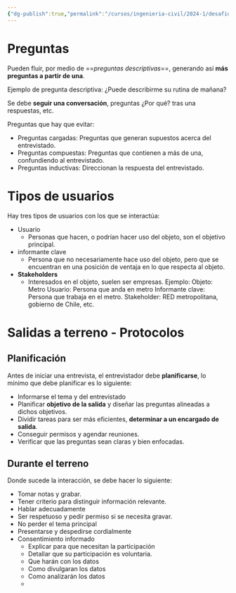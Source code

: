 ```yaml
---
{"dg-publish":true,"permalink":"/cursos/ingenieria-civil/2024-1/desafios-de-la-ingenieria/1-etapas-del-proceso-de-diseno-centrado-en-el-usuario/conocer/entrevistas/entrevistas-semi-estructuradas/"}
---
```


# Preguntas

Pueden fluir, por medio de ==_preguntas descriptivas_==, generando así **más preguntas a partir de una**.

Ejemplo de pregunta descriptiva: ¿Puede describirme su rutina de mañana?

Se debe **seguir una conversación**, preguntas ¿Por qué? tras una respuestas, etc.

Preguntas que hay que evitar:

- Preguntas cargadas: Preguntas que generan supuestos acerca del entrevistado.
- Preguntas compuestas: Preguntas que contienen a más de una, confundiendo al entrevistado.
- Preguntas inductivas: Direccionan la respuesta del entrevistado.
# Tipos de usuarios

Hay tres tipos de usuarios con los que se interactúa:

- Usuario
	- Personas que hacen, o podrían hacer uso del objeto, son el objetivo principal.
- informante clave
	- Persona que no necesariamente hace uso del objeto, pero que se encuentran en una posición de ventaja en lo que respecta al objeto.
- **Stakeholders**
	- Interesados en el objeto, suelen ser empresas.
Ejemplo:
	Objeto: Metro
	Usuario: Persona que anda en metro
	Informante clave: Persona que trabaja en el metro.
	Stakeholder: RED metropolitana, gobierno de Chile, etc.
# Salidas a terreno - Protocolos
## Planificación

Antes de iniciar una entrevista, el entrevistador debe **planificarse**, lo mínimo que debe planificar es lo siguiente:

- Informarse el tema y del entrevistado
- Planificar **objetivo de la salida** y diseñar las preguntas alineadas a dichos objetivos.
- Dividir tareas para ser más eficientes, **determinar a un encargado de salida**.
- Conseguir permisos y agendar reuniones.
- Verificar que las preguntas sean claras y bien enfocadas.
## Durante el terreno

Donde sucede la interacción, se debe hacer lo siguiente:

- Tomar notas y grabar.
- Tener criterio para distinguir información relevante.
- Hablar adecuadamente
- Ser respetuoso y pedir permiso si se necesita gravar.
- No perder el tema principal
- Presentarse y despedirse cordialmente
- Consentimiento informado
	- Explicar para que necesitan la participación
	- Detallar que su participación es voluntaria.
	- Que harán con los datos
	- Como divulgaran los datos
	- Como analizarán los datos
	- 